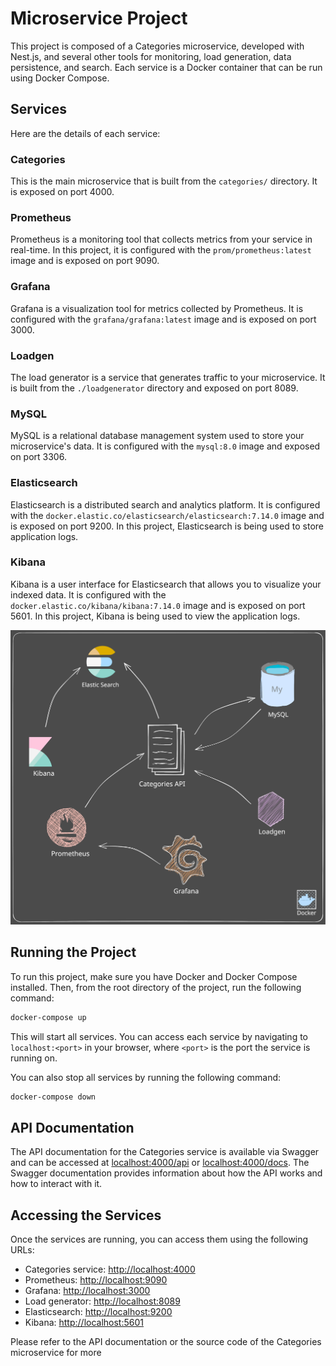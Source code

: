 # Microservice Project

This project is composed of a Categories microservice, developed with Nest.js, and several other tools for monitoring, load generation, data persistence, and search. Each service is a Docker container that can be run using Docker Compose.

## Services

Here are the details of each service:

### Categories

This is the main microservice that is built from the `categories/` directory. It is exposed on port 4000.

### Prometheus

Prometheus is a monitoring tool that collects metrics from your service in real-time. In this project, it is configured with the `prom/prometheus:latest` image and is exposed on port 9090.

### Grafana

Grafana is a visualization tool for metrics collected by Prometheus. It is configured with the `grafana/grafana:latest` image and is exposed on port 3000.

### Loadgen

The load generator is a service that generates traffic to your microservice. It is built from the `./loadgenerator` directory and exposed on port 8089.

### MySQL

MySQL is a relational database management system used to store your microservice's data. It is configured with the `mysql:8.0` image and exposed on port 3306.

### Elasticsearch

Elasticsearch is a distributed search and analytics platform. It is configured with the `docker.elastic.co/elasticsearch/elasticsearch:7.14.0` image and is exposed on port 9200. In this project, Elasticsearch is being used to store application logs.

### Kibana

Kibana is a user interface for Elasticsearch that allows you to visualize your indexed data. It is configured with the `docker.elastic.co/kibana/kibana:7.14.0` image and is exposed on port 5601. In this project, Kibana is being used to view the application logs.

![Nome alternativo](imagens/architecture.svg)

## Running the Project

To run this project, make sure you have Docker and Docker Compose installed. Then, from the root directory of the project, run the following command:

```bash
docker-compose up
```

This will start all services. You can access each service by navigating to `localhost:<port>` in your browser, where `<port>` is the port the service is running on.

You can also stop all services by running the following command:

```bash
docker-compose down
```

## API Documentation

The API documentation for the Categories service is available via Swagger and can be accessed at [localhost:4000/api](http://localhost:4000/api) or [localhost:4000/docs](http://localhost:4000/docs). The Swagger documentation provides information about how the API works and how to interact with it.

## Accessing the Services

Once the services are running, you can access them using the following URLs:

- Categories service: [http://localhost:4000](http://localhost:4000)
- Prometheus: [http://localhost:9090](http://localhost:9090)
- Grafana: [http://localhost:3000](http://localhost:3000)
- Load generator: [http://localhost:8089](http://localhost:8089)
- Elasticsearch: [http://localhost:9200](http://localhost:9200)
- Kibana: [http://localhost:5601](http://localhost:5601)

Please refer to the API documentation or the source code of the Categories microservice for more
